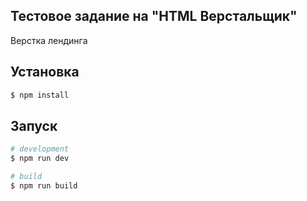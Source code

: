 ## Тестовое задание на "HTML Верстальщик"

Верстка лендинга

## Установка

```bash
$ npm install
```

## Запуск

```bash
# development
$ npm run dev

# build
$ npm run build

